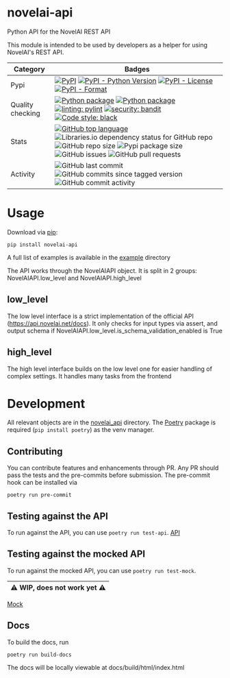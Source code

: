 # novelai-api
Python API for the NovelAI REST API

This module is intended to be used by developers as a helper for using NovelAI's REST API.

[TODO]: # (Add Quality Checking workflows and badges)

| Category         | Badges                                                                                                                                                                                                                                                                                                                                                                                                                                                                                                                                                                                                                                                                                                                        |
|------------------|-------------------------------------------------------------------------------------------------------------------------------------------------------------------------------------------------------------------------------------------------------------------------------------------------------------------------------------------------------------------------------------------------------------------------------------------------------------------------------------------------------------------------------------------------------------------------------------------------------------------------------------------------------------------------------------------------------------------------------|
| Pypi             | [![PyPI](https://img.shields.io/pypi/v/novelai-api)](https://pypi.org/project/novelai-api) [![PyPI - Python Version](https://img.shields.io/pypi/pyversions/novelai-api)](https://pypi.org/project/novelai-api) [![PyPI - License](https://img.shields.io/pypi/l/novelai-api)](https://pypi.org/project/novelai-api/) [![PyPI - Format](https://img.shields.io/pypi/format/novelai-api)](https://pypi.org/project/novelai-api/)                                                                                                                                                                                                                                                                                               |
| Quality checking | [![Python package](https://github.com/Aedial/novelai-api/actions/workflows/python-package.yml/badge.svg)](https://github.com/Aedial/novelai-api/actions/workflows/python-package.yml) [![Python package](https://github.com/Aedial/novelai-api/actions/workflows/codeql-analysis.yml/badge.svg)](https://github.com/Aedial/novelai-api/actions/workflows/codeql-analysis.yml) [![linting: pylint](https://img.shields.io/badge/linting-pylint-yellowgreen)](https://github.com/PyCQA/pylint) [![security: bandit](https://img.shields.io/badge/security-bandit-yellow.svg)](https://github.com/PyCQA/bandit) [![Code style: black](https://img.shields.io/badge/code%20style-black-000000.svg)](https://github.com/psf/black) |
| Stats            | [![GitHub top language](https://img.shields.io/github/languages/top/Aedial/novelai-api)](https://github.com/Aedial/novelai-api/search?l=python) ![Libraries.io dependency status for GitHub repo](https://img.shields.io/librariesio/github/Aedial/novelai-api) ![GitHub repo size](https://img.shields.io/github/repo-size/Aedial/novelai-api) ![Pypi package size](https://byob.yarr.is/Aedial/novelai-api/pypi-size) ![GitHub issues](https://img.shields.io/github/issues-raw/Aedial/novelai-api) ![GitHub pull requests](https://img.shields.io/github/issues-pr-raw/Aedial/novelai-api)                                                                                                                                 |
| Activity         | ![GitHub last commit](https://img.shields.io/github/last-commit/Aedial/novelai-api) ![GitHub commits since tagged version](https://img.shields.io/github/commits-since/Aedial/novelai-api/{bumped_version}) ![GitHub commit activity](https://img.shields.io/github/commit-activity/m/Aedial/novelai-api)                                                                                                                                                                                                                                                                                                                                                                                                                     |


# Usage
Download via [pip](https://pypi.org/project/novelai-api):
```
pip install novelai-api
```

A full list of examples is available in the [example](example) directory

The API works through the NovelAIAPI object.
It is split in 2 groups: NovelAIAPI.low_level and NovelAIAPI.high_level

## low_level
The low level interface is a strict implementation of the official API (<https://api.novelai.net/docs>).
It only checks for input types via assert, and output schema if NovelAIAPI.low_level.is_schema_validation_enabled is True

## high_level
The high level interface builds on the low level one for easier handling of complex settings.
It handles many tasks from the frontend


# Development
All relevant objects are in the [novelai_api](novelai_api) directory.
The [Poetry](https://pypi.org/project/poetry/) package is required (`pip install poetry`) as the venv manager.

## Contributing
You can contribute features and enhancements through PR. Any PR should pass the tests and the pre-commits before submission.
The pre-commit hook can be installed via
```
poetry run pre-commit
```

## Testing against the API
To run against the API, you can use `poetry run test-api`.
[API](tests/api)

## Testing against the mocked API
To run against the mocked API, you can use `poetry run test-mock`.

| :warning: WIP, does not work yet :warning: |
|--------------------------------------------|

[Mock](tests/mock)

## Docs
To build the docs, run
```
poetry run build-docs
```
The docs will be locally viewable at docs/build/html/index.html
